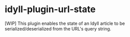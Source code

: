 # idyll-plugin-url-state
[WIP] This plugin enables the state of an Idyll article to be serialized/deserialized from the URL's query string.
